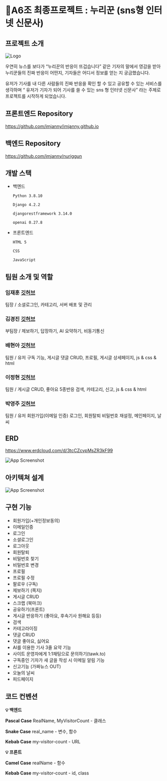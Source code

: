 
# 📖A6조 최종프로젝트 : 누리꾼 (sns형 인터넷 신문사)

## 프로젝트 소개

![Logo](https://img1.daumcdn.net/thumb/R1280x0/?scode=mtistory2&fname=https%3A%2F%2Fblog.kakaocdn.net%2Fdn%2Fbqblle%2Fbtsmj7RPlSn%2FrUaZ0Zz9or7ylezzv8OSrK%2Fimg.png)

우연히 뉴스를 보다가 “누리꾼의 반응이 뜨겁습니다” 같은 기자의 말에서 영감을 받아 누리꾼들의 진짜 반응이 어떤지, 기자들은 어디서 정보를 얻는 지 궁금했습니다.

유저가 기사를 내 다른 사람들의 진짜 반응을 확인 할 수 있고 공유할 수 있는 서비스를 생각하며 “ 유저가 기자가 되어 기사를 쓸 수 있는 sns 형 인터넷 신문사” 라는 주제로 프로젝트를 시작하게 되었습니다.

## 프론트엔드 Repository
https://github.com/imjanny/imjanny.github.io

## 백엔드 Repository
https://github.com/imjanny/nuriggun

## 개발 스택

- 백엔드

    `Python 3.8.10`

    `Django 4.2.2`

    `djangorestframework 3.14.0`

    `openai 0.27.8`

- 프론트엔드

    `HTML 5`

    `CSS`

    `JavaScript`

## 팀원 소개 및 역할

### 임재훈 [깃허브](https://github.com/imjanny)
팀장 / 
소셜로그인, 
카테고리,
서버 배포 및 관리

### 김경진 [깃허브](https://github.com/JINNY-US)
부팀장 /
제보하기,
답장하기,
AI 요약하기,
비동기통신
 
### 배현아 [깃허브](https://github.com/hyun1437)
팀원 /
유저 구독 기능,
게시글 댓글 CRUD,
프로필,
게시글 상세페이지,
js & css & html

### 이정현 [깃허브](https://github.com/Leejunghyun7735)
팀원 /
게시글 CRUD,
좋아요 5종반응
검색,
카테고리,
신고,
js & css & html

### 박영주 [깃허브](https://github.com/Bookwhale00)
팀원 /
유저
회원가입(이메일 인증)
로그인, 회원탈퇴
비밀번호 재설정, 메인페이지, 날씨

## ERD
https://www.erdcloud.com/d/3tcCZcvpMsZR3kF99

![App Screenshot](https://img1.daumcdn.net/thumb/R1280x0/?scode=mtistory2&fname=https%3A%2F%2Fblog.kakaocdn.net%2Fdn%2FbExvU6%2FbtsmyYNoyvg%2FfeBE0D2Vcz8w5NMeMWNMu0%2Fimg.png)

## 아키텍쳐 설계

![App Screenshot](https://img1.daumcdn.net/thumb/R1280x0/?scode=mtistory2&fname=https%3A%2F%2Fblog.kakaocdn.net%2Fdn%2FbBNxGW%2FbtsmwfCbCoa%2FN22SaJUPO9ne8lxtKhMFEK%2Fimg.png)


## 구현 기능
- 회원가입(+개인정보동의)
- 이메일인증
- 로그인
- 소셜로그인
- 로그아웃
- 회원탈퇴
- 비밀번호 찾기
- 비밀번호 변경
- 프로필
- 프로필 수정
- 팔로우 (구독)
- 제보하기 (쪽지)
- 게시글 CRUD
- 스크랩 (북마크)
- 공유하기(프론트)
- 게시글 반응하기 (좋아요, 후속기사 원해요 등등)
- 검색
- 카테고라이징
- 댓글 CRUD
- 댓글 좋아요, 싫어요
- AI를 이용한 기사 3줄 요약 기능
- 사이트 운영자에게 1:1채팅으로 문의하기(tawk.to)
- 구독중인 기자가 새 글을 작성 시 이메일 알림 기능
- 신고기능 (가짜뉴스 OUT)
- 오늘의 날씨
- 피드페이지

## 코드 컨벤션
**💡 백엔드**

**Pascal Case**
RealName, MyVisitorCount - 클래스

**Snake Case**
real_name - 변수, 함수

**Kebab Case**
my-visitor-count - URL

**💡 프론트** 

**Camel Case** realName - 함수

**Kebab Case** my-visitor-count - id, class


